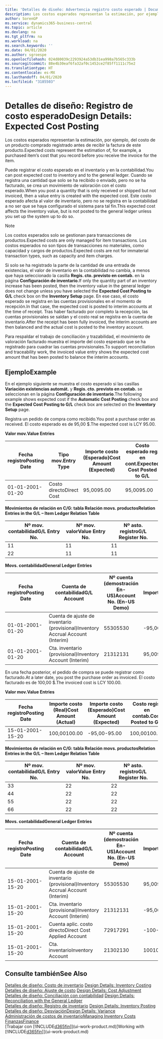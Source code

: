 ```yaml
---
title: 'Detalles de diseño: Advertencia registro costo esperado | Documentos de Microsoft'
description: Los costos esperados representan la estimación, por ejemplo, del costo de un producto comprado registrado antes de recibir la factura de este producto.
author: SorenGP
ms.service: dynamics365-business-central
ms.topic: article
ms.devlang: na
ms.tgt_pltfrm: na
ms.workload: na
ms.search.keywords: ''
ms.date: 04/01/2020
ms.author: sgroespe
ms.openlocfilehash: 024d80039c2293924a53db31ea998a7b565c333b
ms.sourcegitcommit: 88e4b30eaf6fa32af0c1452ce2f85ff1111c75e2
ms.translationtype: HT
ms.contentlocale: es-MX
ms.lasthandoff: 04/01/2020
ms.locfileid: "3185503"
---
```

# <a name="design-details-expected-cost-posting"></a><span data-ttu-id="0b858-103">Detalles de diseño: Registro de costo esperado</span><span class="sxs-lookup"><span data-stu-id="0b858-103">Design Details: Expected Cost Posting</span></span>
<span data-ttu-id="0b858-104">Los costos esperados representan la estimación, por ejemplo, del costo de un producto comprado registrado antes de recibir la factura de este producto.</span><span class="sxs-lookup"><span data-stu-id="0b858-104">Expected costs represent the estimation of, for example, a purchased item’s cost that you record before you receive the invoice for the item.</span></span>  

 <span data-ttu-id="0b858-105">Puede registrar el costo esperado en el inventario y en la contabilidad.</span><span class="sxs-lookup"><span data-stu-id="0b858-105">You can post expected cost to inventory and to the general ledger.</span></span> <span data-ttu-id="0b858-106">Cuando se registra una cantidad que solo se ha recibido o enviado, pero no se ha facturado, se crea un movimiento de valoración con el costo esperado.</span><span class="sxs-lookup"><span data-stu-id="0b858-106">When you post a quantity that is only received or shipped but not invoiced, then a value entry is created with the expected cost.</span></span> <span data-ttu-id="0b858-107">Este costo esperado afecta al valor de inventario, pero no se registra en la contabilidad a no ser que se haya configurado el sistema para tal fin.</span><span class="sxs-lookup"><span data-stu-id="0b858-107">This expected cost affects the inventory value, but is not posted to the general ledger unless you set up the system up to do so.</span></span>  

> [!NOTE]  
>  <span data-ttu-id="0b858-108">Los costos esperados solo se gestionan para transacciones de productos.</span><span class="sxs-lookup"><span data-stu-id="0b858-108">Expected costs are only managed for item transactions.</span></span> <span data-ttu-id="0b858-109">Los costos esperados no son tipos de transacciones no materiales, como capacidad y cargos de productos.</span><span class="sxs-lookup"><span data-stu-id="0b858-109">Expected costs are not for immaterial transaction types, such as capacity and item charges.</span></span>  

 <span data-ttu-id="0b858-110">Si solo se ha registrado la parte de la cantidad de una entrada de existencias, el valor de inventario en la contabilidad no cambia, a menos que haya seleccionado la casilla **Regis. cto. previsto en contab.** en la página **Configuración de inventario**.</span><span class="sxs-lookup"><span data-stu-id="0b858-110">If only the quantity part of an inventory increase has been posted, then the inventory value in the general ledger does not change unless you have selected the **Expected Cost Posting to G/L** check box on the **Inventory Setup** page.</span></span> <span data-ttu-id="0b858-111">En ese caso, el costo esperado se registra en las cuentas provisionales en el momento de recepción.</span><span class="sxs-lookup"><span data-stu-id="0b858-111">In that case, the expected cost is posted to interim accounts at the time of receipt.</span></span> <span data-ttu-id="0b858-112">Tras haber facturado por completo la recepción, las cuentas provisionales se saldan y el costo real se registra en la cuenta de inventario.</span><span class="sxs-lookup"><span data-stu-id="0b858-112">After the receipt has been fully invoiced, the interim accounts are then balanced and the actual cost is posted to the inventory account.</span></span>  

 <span data-ttu-id="0b858-113">Para respaldar el trabajo de conciliación y trazabilidad, el movimiento de valoración facturado muestra el importe del costo esperado que se ha registrado para cuadrar las cuentas provisionales.</span><span class="sxs-lookup"><span data-stu-id="0b858-113">To support reconciliation and traceability work, the invoiced value entry shows the expected cost amount that has been posted to balance the interim accounts.</span></span>  

## <a name="example"></a><span data-ttu-id="0b858-114">Ejemplo</span><span class="sxs-lookup"><span data-stu-id="0b858-114">Example</span></span>  
 <span data-ttu-id="0b858-115">En el ejemplo siguiente se muestra el costo esperado si las casillas **Variación existencias automát.** y **Regis. cto. previsto en contab.** se seleccionan en la página **Configuración de inventario**.</span><span class="sxs-lookup"><span data-stu-id="0b858-115">The following example shows expected cost if the **Automatic Cost Posting** check box and the **Expected Cost Posting to G/L** check box are selected on the **Inventory Setup** page.</span></span>  

 <span data-ttu-id="0b858-116">Registra un pedido de compra como recibido.</span><span class="sxs-lookup"><span data-stu-id="0b858-116">You post a purchase order as received.</span></span> <span data-ttu-id="0b858-117">El costo esperado es de 95,00 $.</span><span class="sxs-lookup"><span data-stu-id="0b858-117">The expected cost is LCY 95.00.</span></span>  

 <span data-ttu-id="0b858-118">**Valor mov.**</span><span class="sxs-lookup"><span data-stu-id="0b858-118">**Value Entries**</span></span>  

|<span data-ttu-id="0b858-119">Fecha registro</span><span class="sxs-lookup"><span data-stu-id="0b858-119">Posting Date</span></span>|<span data-ttu-id="0b858-120">Tipo mov.</span><span class="sxs-lookup"><span data-stu-id="0b858-120">Entry Type</span></span>|<span data-ttu-id="0b858-121">Importe costo (Esperado)</span><span class="sxs-lookup"><span data-stu-id="0b858-121">Cost Amount (Expected)</span></span>|<span data-ttu-id="0b858-122">Costo esperado reg. en cont.</span><span class="sxs-lookup"><span data-stu-id="0b858-122">Expected Cost Posted to G/L</span></span>|<span data-ttu-id="0b858-123">Costo esperado</span><span class="sxs-lookup"><span data-stu-id="0b858-123">Expected Cost</span></span>|<span data-ttu-id="0b858-124">Nº mov. producto</span><span class="sxs-lookup"><span data-stu-id="0b858-124">Item Ledger Entry No.</span></span>|<span data-ttu-id="0b858-125">Nº mov.</span><span class="sxs-lookup"><span data-stu-id="0b858-125">Entry No.</span></span>|  
|------------------|----------------|------------------------------|----------------------------------|-------------------|---------------------------|---------------|  
|<span data-ttu-id="0b858-126">01-01-20</span><span class="sxs-lookup"><span data-stu-id="0b858-126">01-01-20</span></span>|<span data-ttu-id="0b858-127">Costo directo</span><span class="sxs-lookup"><span data-stu-id="0b858-127">Direct Cost</span></span>|<span data-ttu-id="0b858-128">95,00</span><span class="sxs-lookup"><span data-stu-id="0b858-128">95.00</span></span>|<span data-ttu-id="0b858-129">95,00</span><span class="sxs-lookup"><span data-stu-id="0b858-129">95.00</span></span>|<span data-ttu-id="0b858-130">Sí</span><span class="sxs-lookup"><span data-stu-id="0b858-130">Yes</span></span>|<span data-ttu-id="0b858-131">1</span><span class="sxs-lookup"><span data-stu-id="0b858-131">1</span></span>|<span data-ttu-id="0b858-132">1</span><span class="sxs-lookup"><span data-stu-id="0b858-132">1</span></span>|  

 <span data-ttu-id="0b858-133">**Movimientos de relación en C/G: tabla Relación movs. productos**</span><span class="sxs-lookup"><span data-stu-id="0b858-133">**Relation Entries in the G/L – Item Ledger Relation Table**</span></span>  

|<span data-ttu-id="0b858-134">Nº mov. contabilidad</span><span class="sxs-lookup"><span data-stu-id="0b858-134">G/L Entry No.</span></span>|<span data-ttu-id="0b858-135">Nº mov. valor</span><span class="sxs-lookup"><span data-stu-id="0b858-135">Value Entry No.</span></span>|<span data-ttu-id="0b858-136">Nº asto. registro</span><span class="sxs-lookup"><span data-stu-id="0b858-136">G/L Register No.</span></span>|  
|--------------------|---------------------|-----------------------|  
|<span data-ttu-id="0b858-137">1</span><span class="sxs-lookup"><span data-stu-id="0b858-137">1</span></span>|<span data-ttu-id="0b858-138">1</span><span class="sxs-lookup"><span data-stu-id="0b858-138">1</span></span>|<span data-ttu-id="0b858-139">1</span><span class="sxs-lookup"><span data-stu-id="0b858-139">1</span></span>|  
|<span data-ttu-id="0b858-140">2</span><span class="sxs-lookup"><span data-stu-id="0b858-140">2</span></span>|<span data-ttu-id="0b858-141">1</span><span class="sxs-lookup"><span data-stu-id="0b858-141">1</span></span>|<span data-ttu-id="0b858-142">1</span><span class="sxs-lookup"><span data-stu-id="0b858-142">1</span></span>|  

 <span data-ttu-id="0b858-143">**Movs. contabilidad**</span><span class="sxs-lookup"><span data-stu-id="0b858-143">**General Ledger Entries**</span></span>  

|<span data-ttu-id="0b858-144">Fecha registro</span><span class="sxs-lookup"><span data-stu-id="0b858-144">Posting Date</span></span>|<span data-ttu-id="0b858-145">Cuenta de contabilidad</span><span class="sxs-lookup"><span data-stu-id="0b858-145">G/L Account</span></span>|<span data-ttu-id="0b858-146">Nº cuenta (demostración En-US)</span><span class="sxs-lookup"><span data-stu-id="0b858-146">Account No. (En-US Demo)</span></span>|<span data-ttu-id="0b858-147">Importe</span><span class="sxs-lookup"><span data-stu-id="0b858-147">Amount</span></span>|<span data-ttu-id="0b858-148">Nº mov.</span><span class="sxs-lookup"><span data-stu-id="0b858-148">Entry No.</span></span>|  
|------------------|------------------|---------------------------------|------------|---------------|  
|<span data-ttu-id="0b858-149">01-01-20</span><span class="sxs-lookup"><span data-stu-id="0b858-149">01-01-20</span></span>|<span data-ttu-id="0b858-150">Cuenta de ajuste de inventario (provisional)</span><span class="sxs-lookup"><span data-stu-id="0b858-150">Inventory Accrual Account (Interim)</span></span>|<span data-ttu-id="0b858-151">5530</span><span class="sxs-lookup"><span data-stu-id="0b858-151">5530</span></span>|<span data-ttu-id="0b858-152">-95,00</span><span class="sxs-lookup"><span data-stu-id="0b858-152">-95.00</span></span>|<span data-ttu-id="0b858-153">2</span><span class="sxs-lookup"><span data-stu-id="0b858-153">2</span></span>|  
|<span data-ttu-id="0b858-154">01-01-20</span><span class="sxs-lookup"><span data-stu-id="0b858-154">01-01-20</span></span>|<span data-ttu-id="0b858-155">Cta. inventario (provisional)</span><span class="sxs-lookup"><span data-stu-id="0b858-155">Inventory Account (Interim)</span></span>|<span data-ttu-id="0b858-156">2131</span><span class="sxs-lookup"><span data-stu-id="0b858-156">2131</span></span>|<span data-ttu-id="0b858-157">95,00</span><span class="sxs-lookup"><span data-stu-id="0b858-157">95.00</span></span>|<span data-ttu-id="0b858-158">1</span><span class="sxs-lookup"><span data-stu-id="0b858-158">1</span></span>|  

 <span data-ttu-id="0b858-159">En una fecha posterior, el pedido de compra se puede registrar como facturado.</span><span class="sxs-lookup"><span data-stu-id="0b858-159">At a later date, you post the purchase order as invoiced.</span></span> <span data-ttu-id="0b858-160">El costo facturado es de 100,00 $.</span><span class="sxs-lookup"><span data-stu-id="0b858-160">The invoiced cost is LCY 100.00.</span></span>  

 <span data-ttu-id="0b858-161">**Valor mov.**</span><span class="sxs-lookup"><span data-stu-id="0b858-161">**Value Entries**</span></span>  

|<span data-ttu-id="0b858-162">Fecha registro</span><span class="sxs-lookup"><span data-stu-id="0b858-162">Posting Date</span></span>|<span data-ttu-id="0b858-163">Importe costo (Real)</span><span class="sxs-lookup"><span data-stu-id="0b858-163">Cost Amount (Actual)</span></span>|<span data-ttu-id="0b858-164">Importe costo (Esperado)</span><span class="sxs-lookup"><span data-stu-id="0b858-164">Cost Amount (Expected)</span></span>|<span data-ttu-id="0b858-165">Costo regis. en contab.</span><span class="sxs-lookup"><span data-stu-id="0b858-165">Cost Posted to G/L</span></span>|<span data-ttu-id="0b858-166">Costo esperado</span><span class="sxs-lookup"><span data-stu-id="0b858-166">Expected Cost</span></span>|<span data-ttu-id="0b858-167">Nº mov. producto</span><span class="sxs-lookup"><span data-stu-id="0b858-167">Item Ledger Entry No.</span></span>|<span data-ttu-id="0b858-168">Nº mov.</span><span class="sxs-lookup"><span data-stu-id="0b858-168">Entry No.</span></span>|  
|------------------|----------------------------|------------------------------|-------------------------|-------------------|---------------------------|---------------|  
|<span data-ttu-id="0b858-169">15-01-20</span><span class="sxs-lookup"><span data-stu-id="0b858-169">01-15-20</span></span>|<span data-ttu-id="0b858-170">100,00</span><span class="sxs-lookup"><span data-stu-id="0b858-170">100.00</span></span>|<span data-ttu-id="0b858-171">-95,00</span><span class="sxs-lookup"><span data-stu-id="0b858-171">-95.00</span></span>|<span data-ttu-id="0b858-172">100,00</span><span class="sxs-lookup"><span data-stu-id="0b858-172">100.00</span></span>|<span data-ttu-id="0b858-173">No</span><span class="sxs-lookup"><span data-stu-id="0b858-173">No</span></span>|<span data-ttu-id="0b858-174">1</span><span class="sxs-lookup"><span data-stu-id="0b858-174">1</span></span>|<span data-ttu-id="0b858-175">2</span><span class="sxs-lookup"><span data-stu-id="0b858-175">2</span></span>|  

 <span data-ttu-id="0b858-176">**Movimientos de relación en C/G: tabla Relación movs. productos**</span><span class="sxs-lookup"><span data-stu-id="0b858-176">**Relation Entries in the G/L – Item Ledger Relation Table**</span></span>  

|<span data-ttu-id="0b858-177">Nº mov. contabilidad</span><span class="sxs-lookup"><span data-stu-id="0b858-177">G/L Entry No.</span></span>|<span data-ttu-id="0b858-178">Nº mov. valor</span><span class="sxs-lookup"><span data-stu-id="0b858-178">Value Entry No.</span></span>|<span data-ttu-id="0b858-179">Nº asto. registro</span><span class="sxs-lookup"><span data-stu-id="0b858-179">G/L Register No.</span></span>|  
|--------------------|---------------------|-----------------------|  
|<span data-ttu-id="0b858-180">3</span><span class="sxs-lookup"><span data-stu-id="0b858-180">3</span></span>|<span data-ttu-id="0b858-181">2</span><span class="sxs-lookup"><span data-stu-id="0b858-181">2</span></span>|<span data-ttu-id="0b858-182">2</span><span class="sxs-lookup"><span data-stu-id="0b858-182">2</span></span>|  
|<span data-ttu-id="0b858-183">4</span><span class="sxs-lookup"><span data-stu-id="0b858-183">4</span></span>|<span data-ttu-id="0b858-184">2</span><span class="sxs-lookup"><span data-stu-id="0b858-184">2</span></span>|<span data-ttu-id="0b858-185">2</span><span class="sxs-lookup"><span data-stu-id="0b858-185">2</span></span>|  
|<span data-ttu-id="0b858-186">5</span><span class="sxs-lookup"><span data-stu-id="0b858-186">5</span></span>|<span data-ttu-id="0b858-187">2</span><span class="sxs-lookup"><span data-stu-id="0b858-187">2</span></span>|<span data-ttu-id="0b858-188">2</span><span class="sxs-lookup"><span data-stu-id="0b858-188">2</span></span>|  
|<span data-ttu-id="0b858-189">6</span><span class="sxs-lookup"><span data-stu-id="0b858-189">6</span></span>|<span data-ttu-id="0b858-190">2</span><span class="sxs-lookup"><span data-stu-id="0b858-190">2</span></span>|<span data-ttu-id="0b858-191">2</span><span class="sxs-lookup"><span data-stu-id="0b858-191">2</span></span>|  

 <span data-ttu-id="0b858-192">**Movs. contabilidad**</span><span class="sxs-lookup"><span data-stu-id="0b858-192">**General Ledger Entries**</span></span>  

|<span data-ttu-id="0b858-193">Fecha registro</span><span class="sxs-lookup"><span data-stu-id="0b858-193">Posting Date</span></span>|<span data-ttu-id="0b858-194">Cuenta de contabilidad</span><span class="sxs-lookup"><span data-stu-id="0b858-194">G/L Account</span></span>|<span data-ttu-id="0b858-195">Nº cuenta (demostración En-US)</span><span class="sxs-lookup"><span data-stu-id="0b858-195">Account No. (En-US Demo)</span></span>|<span data-ttu-id="0b858-196">Importe</span><span class="sxs-lookup"><span data-stu-id="0b858-196">Amount</span></span>|<span data-ttu-id="0b858-197">Nº mov.</span><span class="sxs-lookup"><span data-stu-id="0b858-197">Entry No.</span></span>|  
|------------------|------------------|---------------------------------|------------|---------------|  
|<span data-ttu-id="0b858-198">15-01-20</span><span class="sxs-lookup"><span data-stu-id="0b858-198">01-15-20</span></span>|<span data-ttu-id="0b858-199">Cuenta de ajuste de inventario (provisional)</span><span class="sxs-lookup"><span data-stu-id="0b858-199">Inventory Accrual Account (Interim)</span></span>|<span data-ttu-id="0b858-200">5530</span><span class="sxs-lookup"><span data-stu-id="0b858-200">5530</span></span>|<span data-ttu-id="0b858-201">95,00</span><span class="sxs-lookup"><span data-stu-id="0b858-201">95.00</span></span>|<span data-ttu-id="0b858-202">4</span><span class="sxs-lookup"><span data-stu-id="0b858-202">4</span></span>|  
|<span data-ttu-id="0b858-203">15-01-20</span><span class="sxs-lookup"><span data-stu-id="0b858-203">01-15-20</span></span>|<span data-ttu-id="0b858-204">Cta. inventario (provisional)</span><span class="sxs-lookup"><span data-stu-id="0b858-204">Inventory Account (Interim)</span></span>|<span data-ttu-id="0b858-205">2131</span><span class="sxs-lookup"><span data-stu-id="0b858-205">2131</span></span>|<span data-ttu-id="0b858-206">-95,00</span><span class="sxs-lookup"><span data-stu-id="0b858-206">-95.00</span></span>|<span data-ttu-id="0b858-207">3</span><span class="sxs-lookup"><span data-stu-id="0b858-207">3</span></span>|  
|<span data-ttu-id="0b858-208">15-01-20</span><span class="sxs-lookup"><span data-stu-id="0b858-208">01-15-20</span></span>|<span data-ttu-id="0b858-209">Cuenta aplic. costo directo</span><span class="sxs-lookup"><span data-stu-id="0b858-209">Direct Cost Applied Account</span></span>|<span data-ttu-id="0b858-210">7291</span><span class="sxs-lookup"><span data-stu-id="0b858-210">7291</span></span>|<span data-ttu-id="0b858-211">-100</span><span class="sxs-lookup"><span data-stu-id="0b858-211">-100</span></span>|<span data-ttu-id="0b858-212">6</span><span class="sxs-lookup"><span data-stu-id="0b858-212">6</span></span>|  
|<span data-ttu-id="0b858-213">15-01-20</span><span class="sxs-lookup"><span data-stu-id="0b858-213">01-15-20</span></span>|<span data-ttu-id="0b858-214">Cta. inventario</span><span class="sxs-lookup"><span data-stu-id="0b858-214">Inventory Account</span></span>|<span data-ttu-id="0b858-215">2130</span><span class="sxs-lookup"><span data-stu-id="0b858-215">2130</span></span>|<span data-ttu-id="0b858-216">100</span><span class="sxs-lookup"><span data-stu-id="0b858-216">100</span></span>|<span data-ttu-id="0b858-217">5</span><span class="sxs-lookup"><span data-stu-id="0b858-217">5</span></span>|  

## <a name="see-also"></a><span data-ttu-id="0b858-218">Consulte también</span><span class="sxs-lookup"><span data-stu-id="0b858-218">See Also</span></span>
 <span data-ttu-id="0b858-219">[Detalles de diseño: Costo de inventario](design-details-inventory-costing.md) </span><span class="sxs-lookup"><span data-stu-id="0b858-219">[Design Details: Inventory Costing](design-details-inventory-costing.md) </span></span>  
 <span data-ttu-id="0b858-220">[Detalles de diseño: Ajuste de costo](design-details-cost-adjustment.md) </span><span class="sxs-lookup"><span data-stu-id="0b858-220">[Design Details: Cost Adjustment](design-details-cost-adjustment.md) </span></span>  
 <span data-ttu-id="0b858-221">[Detalles de diseño: Conciliación con contabilidad](design-details-reconciliation-with-the-general-ledger.md) </span><span class="sxs-lookup"><span data-stu-id="0b858-221">[Design Details: Reconciliation with the General Ledger](design-details-reconciliation-with-the-general-ledger.md) </span></span>  
 <span data-ttu-id="0b858-222">[Detalles de diseño: Registro de inventario](design-details-inventory-posting.md) </span><span class="sxs-lookup"><span data-stu-id="0b858-222">[Design Details: Inventory Posting](design-details-inventory-posting.md) </span></span>  
 [<span data-ttu-id="0b858-223">Detalles de diseño: Desviación</span><span class="sxs-lookup"><span data-stu-id="0b858-223">Design Details: Variance</span></span>](design-details-variance.md)  
 [<span data-ttu-id="0b858-224">Administración de costos de inventario</span><span class="sxs-lookup"><span data-stu-id="0b858-224">Managing Inventory Costs</span></span>](finance-manage-inventory-costs.md)  
 [<span data-ttu-id="0b858-225">Finanzas</span><span class="sxs-lookup"><span data-stu-id="0b858-225">Finance</span></span>](finance.md)  
 <span data-ttu-id="0b858-226">[Trabajar con [!INCLUDE[d365fin](includes/d365fin_md.md)]](ui-work-product.md)</span><span class="sxs-lookup"><span data-stu-id="0b858-226">[Working with [!INCLUDE[d365fin](includes/d365fin_md.md)]](ui-work-product.md)</span></span>
